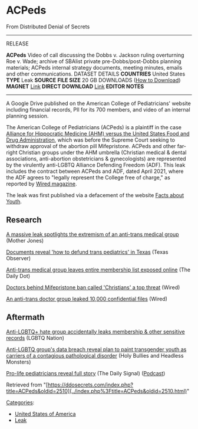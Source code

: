 

# ACPeds

From Distributed Denial of Secrets

----------------------------------------------------------------------------------------------------------------------------------------------------------------------------------------------------------------------------------------- -----------------------------------------------------------------------------------------------------------------------------------------------------------------------------------------------------------------------
RELEASE

**ACPeds**
Video of call discussing the Dobbs v. Jackson ruling overturning Roe v. Wade; archive of SBAlist private pre-Dobbs/post-Dobbs planning materials; ACPeds internal strategy documents, meeting minutes, emails and other communications.
DATASET DETAILS
**COUNTRIES**                                                                                                                                                                                                                    United States
**TYPE**                                                                                                                                                                                                                           Leak
**SOURCE**
**FILE SIZE**                                                                                                                                                                                                                        20 GB
DOWNLOADS ([How to Download](Torrents.html "Torrents"))
**MAGNET**                                                                                                                  [Link](magnet:?xt=urn:btih:4A5A9A7098B223EB82E8EED853D7142841F77CDA&dn=ACPeds&tr=udp%3A%2F%2Fopen.stealth.si%3A80%2Fannounce&tr=https%3A%2F%2Fopentracker.i2p.rocks%3A443%2Fannounce)
**DIRECT DOWNLOAD**                                                                                                                                                                                  [Link](https://data.ddosecrets.com/ACPeds/)
**EDITOR NOTES**

----------------------------------------------------------------------------------------------------------------------------------------------------------------------------------------------------------------------------------------- -----------------------------------------------------------------------------------------------------------------------------------------------------------------------------------------------------------------------

A Google Drive published on the American College of Pediatricians'
website including financial records, PII for its 700 members, and video
of an internal planning session.

The American College of Pediatricians (ACPeds) is a plaintiff in the
case [Alliance for Hippocratic Medicine (AHM) versus the United States
Food and Drug
Administration](https://en.wikipedia.org/wiki/Alliance_for_Hippocratic_Medicine_v._FDA#:.7E:text.3DAlliance_for_Hippocratic_Medicine_et.2Cand_Drug_Administration_et_al..26text.3DDeclared_unlawful_the_FDA.27s_approval_of_mifepristone. "wikipedia:Alliance for Hippocratic Medicine v. FDA"),
which was before the Supreme Court seeking to withdraw approval of the
abortion pill Mifepristone. ACPeds and other far-right Christian groups
under the AHM umbrella (Christian medical & dental associations,
anti-abortion obstetricians & gynecologists) are represented by the
virulently anti-LGBTQ Alliance Defending Freedom (ADF). This leak
includes the contract between ACPeds and ADF, dated April 2021, where
the ADF agrees to "legally represent the College free of charge," as
reported by [Wired
magazine](https://www.wired.com/story/american-college-pediatricians-google-drive-leak/).

The leak was first published via a defacement of the website [Facts
about Youth](https://archive.is/v1cG9).

## Research

[A massive leak spotlights the extremism of an anti-trans medical
group](https://www.motherjones.com/politics/2023/05/anti-trans-american-college-pediatrics-leak-michelle-cretella-abortion/) (Mother Jones)

[Documents reveal 'how to defund trans pediatrics' in
Texas](https://www.texasobserver.org/monty-bennett-acpeds-genecis-transphobia-sb14/) (Texas Observer)

[Anti-trans medical group leaves entire membership list exposed
online](https://www.dailydot.com/debug/american-college-pediatricians-10k-file-leak/) (The Daily Dot)

[Doctors behind Mifepristone ban called 'Christians' a top
threat](https://archive.is/MCamN)
(Wired)

[An anti-trans doctor group leaked 10,000 confidential
files](https://www.wired.com/story/american-college-pediatricians-google-drive-leak/) (Wired)

## Aftermath

[Anti-LGBTQ+ hate group accidentally leaks membership & other sensitive
records](https://www.lgbtqnation.com/2023/05/anti-lgbtq-hate-group-accidentally-leaks-membership-other-sensitive-records/) (LGBTQ Nation)

[Anti-LGBTQ group's data breach reveal plan to paint transgender youth
as carriers of a contagious pathological
disorder](https://holybulliesandheadlessmonsters.blogspot.com/2023/05/anti-lgbtq-groups-data-breach-reveal.html) (Holy Bullies and Headless Monsters)

[Pro-life pediatricians reveal full
story](https://www.dailysignal.com/2023/05/05/hackers-target-pro-life-pediatricians-in-unrelenting-cyberattack/) (The Daily Signal)
([Podcast](https://shows.acast.com/thedailysignal/episodes/tds050523int))

Retrieved from
"[https://ddosecrets.com/index.php?title=ACPeds&oldid=2510](../index.php%3Ftitle=ACPeds&oldid=2510.html)"

[Categories](./Special:Categories.html "Special:Categories"):

-   [United States of
America](./Category:United_States_of_America.html "Category:United States of America")
-   [Leak](./Category:Leak.html "Category:Leak")
